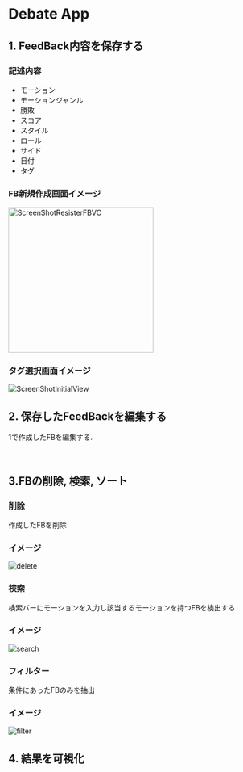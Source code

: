 # Debate App

## 1. FeedBack内容を保存する

### 記述内容
- モーション
- モーションジャンル
- 勝敗
- スコア
- スタイル
- ロール
- サイド
- 日付
- タグ

### FB新規作成画面イメージ
<img width="288" alt="ScreenShotResisterFBVC" src="https://user-images.githubusercontent.com/48078934/87674537-15606880-c7b1-11ea-8d88-e91ddce95b2e.png">


### タグ選択画面イメージ

![ScreenShotInitialView](https://user-images.githubusercontent.com/48078934/87678280-b5b88c00-c7b5-11ea-9492-69494fcf8ae8.png)


## 2. 保存したFeedBackを編集する

1で作成したFBを編集する.

</br>


## 3.FBの削除, 検索, ソート 

### 削除
作成したFBを削除

### イメージ


![delete](https://raw.githubusercontent.com/wiki/MasakiSakai0305/DebateApp/images/deleteFB.gif)


### 検索
検索バーにモーションを入力し該当するモーションを持つFBを検出する

### イメージ

![search](https://raw.githubusercontent.com/wiki/MasakiSakai0305/DebateApp/images/searchFB.gif)


### フィルター
条件にあったFBのみを抽出

### イメージ

![filter](https://raw.githubusercontent.com/wiki/MasakiSakai0305/DebateApp/images/filter.gif)



## 4. 結果を可視化

